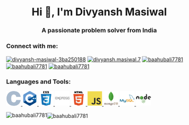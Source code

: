 <h1 align="center">Hi 👋, I'm Divyansh Masiwal</h1>
<h3 align="center">A passionate problem solver from India</h3>

<h3 align="left">Connect with me:</h3>
<p align="left">
<a href="https://linkedin.com/in/divyansh-masiwal-3ba250188" target="blank"><img align="center" src="https://www.nicepng.com/png/full/461-4616944_linkedin-logo-png-linked-in-icon-svg.png" alt="divyansh-masiwal-3ba250188" height="40" width="40" /></a>
<a href="https://fb.com/divyansh.masiwal.7" target="blank"><img align="center" src="https://i.pinimg.com/564x/b7/63/69/b763699fd1fa3bfb374442593ae642e1.jpg" alt="divyansh.masiwal.7" height="40" width="40" /></a>
<a href="https://www.codechef.com/users/baahubali7781" target="blank"><img align="center" src="https://cdn.jsdelivr.net/npm/simple-icons@3.1.0/icons/codechef.svg" alt="baahubali7781" height="40" width="40" /></a>
<a href="https://codeforces.com/profile/baahubali7781" target="blank"><img align="center" src="https://cdn.jsdelivr.net/npm/simple-icons@3.0.1/icons/codeforces.svg" alt="baahubali7781" height="40" width="40" /></a>
<a href="https://www.leetcode.com/baahubali7781" target="blank"><img align="center" src="https://cdn.icon-icons.com/icons2/2389/PNG/512/leetcode_logo_icon_145113.png" alt="baahubali7781" height="40" width="40" /></a>
</p>

<h3 align="left">Languages and Tools:</h3>
<p align="left"> <a href="https://www.cprogramming.com/" target="_blank"> <img src="https://raw.githubusercontent.com/devicons/devicon/master/icons/c/c-original.svg" alt="c" width="40" height="40"/> </a> <a href="https://www.w3schools.com/cpp/" target="_blank"> <img src="https://raw.githubusercontent.com/devicons/devicon/master/icons/cplusplus/cplusplus-original.svg" alt="cplusplus" width="40" height="40"/> </a> <a href="https://www.w3schools.com/css/" target="_blank"> <img src="https://raw.githubusercontent.com/devicons/devicon/master/icons/css3/css3-original-wordmark.svg" alt="css3" width="40" height="40"/> </a> <a href="https://expressjs.com" target="_blank"> <img src="https://raw.githubusercontent.com/devicons/devicon/master/icons/express/express-original-wordmark.svg" alt="express" width="40" height="40"/> </a> <a href="https://www.w3.org/html/" target="_blank"> <img src="https://raw.githubusercontent.com/devicons/devicon/master/icons/html5/html5-original-wordmark.svg" alt="html5" width="40" height="40"/> </a> <a href="https://developer.mozilla.org/en-US/docs/Web/JavaScript" target="_blank"> <img src="https://raw.githubusercontent.com/devicons/devicon/master/icons/javascript/javascript-original.svg" alt="javascript" width="40" height="40"/> </a> <a href="https://www.mongodb.com/" target="_blank"> <img src="https://raw.githubusercontent.com/devicons/devicon/master/icons/mongodb/mongodb-original-wordmark.svg" alt="mongodb" width="40" height="40"/> </a> <a href="https://www.mysql.com/" target="_blank"> <img src="https://raw.githubusercontent.com/devicons/devicon/master/icons/mysql/mysql-original-wordmark.svg" alt="mysql" width="40" height="40"/> </a> <a href="https://nodejs.org" target="_blank"> <img src="https://raw.githubusercontent.com/devicons/devicon/master/icons/nodejs/nodejs-original-wordmark.svg" alt="nodejs" width="40" height="40"/> </a> </p>

<p><img align="left" src="https://github-readme-stats.vercel.app/api/top-langs?username=baahubali7781&show_icons=true&locale=en&layout=compact" alt="baahubali7781" /></p>


<p><img align="center" src="https://github-readme-streak-stats.herokuapp.com/?user=baahubali7781&" alt="baahubali7781" /></p>
